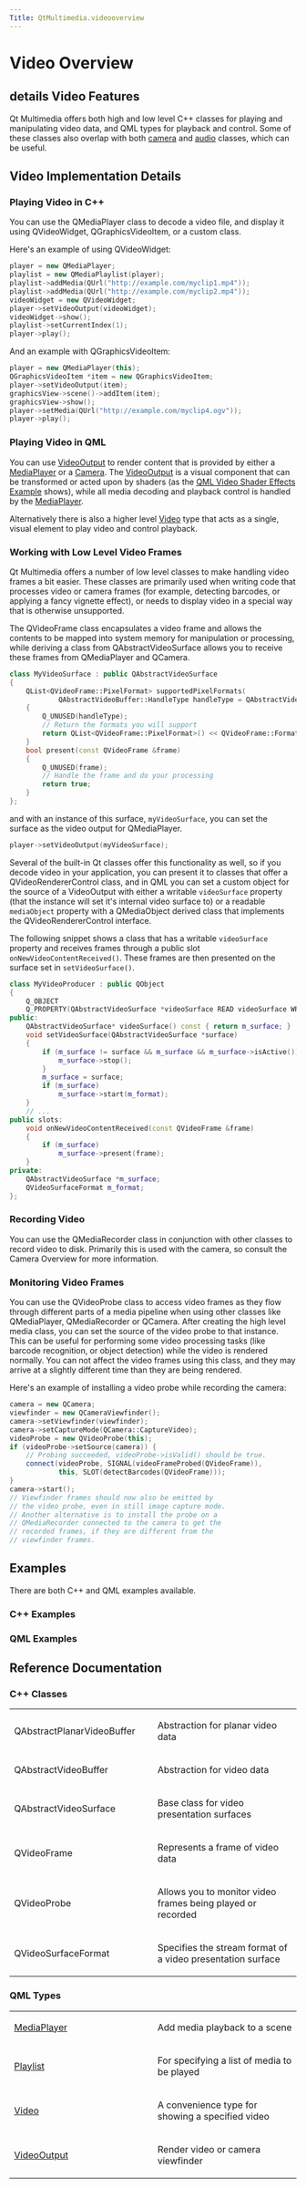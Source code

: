 ```yaml
---
Title: QtMultimedia.videooverview
---
```

        
Video Overview
==============

<span class="subtitle"></span>
details
Video Features
--------------

Qt Multimedia offers both high and low level C++ classes for playing and manipulating video data, and QML types for playback and control. Some of these classes also overlap with both [camera](../QtMultimedia.cameraoverview.md) and [audio](../QtMultimedia.audiooverview.md) classes, which can be useful.

<span id="video-implementation-details"></span>
Video Implementation Details
----------------------------

<span id="multimedia-playing-video"></span><span id="playing-video-in-c"></span>
### Playing Video in C++

You can use the QMediaPlayer class to decode a video file, and display it using QVideoWidget, QGraphicsVideoItem, or a custom class.

Here's an example of using QVideoWidget:

``` cpp
player = new QMediaPlayer;
playlist = new QMediaPlaylist(player);
playlist->addMedia(QUrl("http://example.com/myclip1.mp4"));
playlist->addMedia(QUrl("http://example.com/myclip2.mp4"));
videoWidget = new QVideoWidget;
player->setVideoOutput(videoWidget);
videoWidget->show();
playlist->setCurrentIndex(1);
player->play();
```

And an example with QGraphicsVideoItem:

``` cpp
player = new QMediaPlayer(this);
QGraphicsVideoItem *item = new QGraphicsVideoItem;
player->setVideoOutput(item);
graphicsView->scene()->addItem(item);
graphicsView->show();
player->setMedia(QUrl("http://example.com/myclip4.ogv"));
player->play();
```

<span id="playing-video-in-qml"></span>
### Playing Video in QML

You can use [VideoOutput](../QtMultimedia.VideoOutput.md) to render content that is provided by either a [MediaPlayer](../QtMultimedia.MediaPlayer.md) or a [Camera](../QtMultimedia.qml-multimedia.md#camera). The [VideoOutput](../QtMultimedia.VideoOutput.md) is a visual component that can be transformed or acted upon by shaders (as the [QML Video Shader Effects Example](https://developer.ubuntu.comapps/qml/sdk-15.04.6/QtMultimedia.video-qmlvideofx/) shows), while all media decoding and playback control is handled by the [MediaPlayer](../QtMultimedia.MediaPlayer.md).

Alternatively there is also a higher level [Video](../QtMultimedia.qml-multimedia.md#video) type that acts as a single, visual element to play video and control playback.

<span id="working-with-low-level-video-frames"></span>
### Working with Low Level Video Frames

Qt Multimedia offers a number of low level classes to make handling video frames a bit easier. These classes are primarily used when writing code that processes video or camera frames (for example, detecting barcodes, or applying a fancy vignette effect), or needs to display video in a special way that is otherwise unsupported.

The QVideoFrame class encapsulates a video frame and allows the contents to be mapped into system memory for manipulation or processing, while deriving a class from QAbstractVideoSurface allows you to receive these frames from QMediaPlayer and QCamera.

``` cpp
class MyVideoSurface : public QAbstractVideoSurface
{
    QList<QVideoFrame::PixelFormat> supportedPixelFormats(
            QAbstractVideoBuffer::HandleType handleType = QAbstractVideoBuffer::NoHandle) const
    {
        Q_UNUSED(handleType);
        // Return the formats you will support
        return QList<QVideoFrame::PixelFormat>() << QVideoFrame::Format_RGB565;
    }
    bool present(const QVideoFrame &frame)
    {
        Q_UNUSED(frame);
        // Handle the frame and do your processing
        return true;
    }
};
```

and with an instance of this surface, `myVideoSurface`, you can set the surface as the video output for QMediaPlayer.

``` cpp
player->setVideoOutput(myVideoSurface);
```

Several of the built-in Qt classes offer this functionality as well, so if you decode video in your application, you can present it to classes that offer a QVideoRendererControl class, and in QML you can set a custom object for the source of a VideoOutput with either a writable `videoSurface` property (that the instance will set it's internal video surface to) or a readable `mediaObject` property with a QMediaObject derived class that implements the QVideoRendererControl interface.

The following snippet shows a class that has a writable `videoSurface` property and receives frames through a public slot `onNewVideoContentReceived()`. These frames are then presented on the surface set in `setVideoSurface()`.

``` cpp
class MyVideoProducer : public QObject
{
    Q_OBJECT
    Q_PROPERTY(QAbstractVideoSurface *videoSurface READ videoSurface WRITE setVideoSurface)
public:
    QAbstractVideoSurface* videoSurface() const { return m_surface; }
    void setVideoSurface(QAbstractVideoSurface *surface)
    {
        if (m_surface != surface && m_surface && m_surface->isActive()) {
            m_surface->stop();
        }
        m_surface = surface;
        if (m_surface)
            m_surface->start(m_format);
    }
    // ...
public slots:
    void onNewVideoContentReceived(const QVideoFrame &frame)
    {
        if (m_surface)
            m_surface->present(frame);
    }
private:
    QAbstractVideoSurface *m_surface;
    QVideoSurfaceFormat m_format;
};
```

<span id="recording-video"></span>
### Recording Video

You can use the QMediaRecorder class in conjunction with other classes to record video to disk. Primarily this is used with the camera, so consult the Camera Overview for more information.

<span id="monitoring-video-frames"></span>
### Monitoring Video Frames

You can use the QVideoProbe class to access video frames as they flow through different parts of a media pipeline when using other classes like QMediaPlayer, QMediaRecorder or QCamera. After creating the high level media class, you can set the source of the video probe to that instance. This can be useful for performing some video processing tasks (like barcode recognition, or object detection) while the video is rendered normally. You can not affect the video frames using this class, and they may arrive at a slightly different time than they are being rendered.

Here's an example of installing a video probe while recording the camera:

``` cpp
camera = new QCamera;
viewfinder = new QCameraViewfinder();
camera->setViewfinder(viewfinder);
camera->setCaptureMode(QCamera::CaptureVideo);
videoProbe = new QVideoProbe(this);
if (videoProbe->setSource(camera)) {
    // Probing succeeded, videoProbe->isValid() should be true.
    connect(videoProbe, SIGNAL(videoFrameProbed(QVideoFrame)),
            this, SLOT(detectBarcodes(QVideoFrame)));
}
camera->start();
// Viewfinder frames should now also be emitted by
// the video probe, even in still image capture mode.
// Another alternative is to install the probe on a
// QMediaRecorder connected to the camera to get the
// recorded frames, if they are different from the
// viewfinder frames.
```

<span id="examples"></span>
Examples
--------

There are both C++ and QML examples available.

<span id="c-examples"></span>
### C++ Examples

<span id="qml-examples"></span>
### QML Examples

<span id="reference-documentation"></span>
Reference Documentation
-----------------------

<span id="c-classes"></span>
### C++ Classes

<table>
<colgroup>
<col width="50%" />
<col width="50%" />
</colgroup>
<tbody>
<tr class="odd">
<td><p>QAbstractPlanarVideoBuffer</p></td>
<td><p>Abstraction for planar video data</p></td>
</tr>
<tr class="even">
<td><p>QAbstractVideoBuffer</p></td>
<td><p>Abstraction for video data</p></td>
</tr>
<tr class="odd">
<td><p>QAbstractVideoSurface</p></td>
<td><p>Base class for video presentation surfaces</p></td>
</tr>
<tr class="even">
<td><p>QVideoFrame</p></td>
<td><p>Represents a frame of video data</p></td>
</tr>
<tr class="odd">
<td><p>QVideoProbe</p></td>
<td><p>Allows you to monitor video frames being played or recorded</p></td>
</tr>
<tr class="even">
<td><p>QVideoSurfaceFormat</p></td>
<td><p>Specifies the stream format of a video presentation surface</p></td>
</tr>
</tbody>
</table>

<span id="qml-types"></span>
### QML Types

<table>
<colgroup>
<col width="50%" />
<col width="50%" />
</colgroup>
<tbody>
<tr class="odd">
<td><p><a href="QtMultimedia.MediaPlayer.md">MediaPlayer</a></p></td>
<td><p>Add media playback to a scene</p></td>
</tr>
<tr class="even">
<td><p><a href="QtMultimedia.Playlist.md">Playlist</a></p></td>
<td><p>For specifying a list of media to be played</p></td>
</tr>
<tr class="odd">
<td><p><a href="QtMultimedia.Video.md">Video</a></p></td>
<td><p>A convenience type for showing a specified video</p></td>
</tr>
<tr class="even">
<td><p><a href="QtMultimedia.VideoOutput.md">VideoOutput</a></p></td>
<td><p>Render video or camera viewfinder</p></td>
</tr>
</tbody>
</table>

